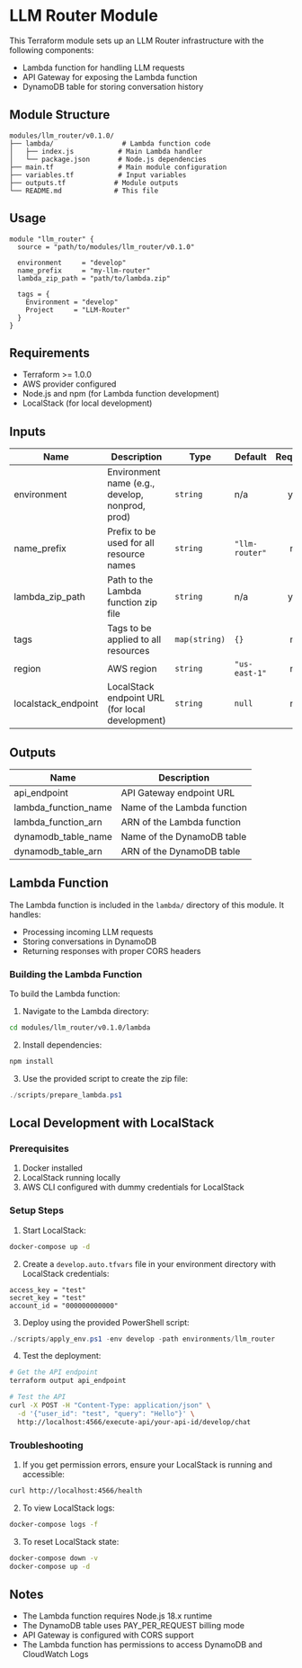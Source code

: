 # LLM Router Module

This Terraform module sets up an LLM Router infrastructure with the following components:
- Lambda function for handling LLM requests
- API Gateway for exposing the Lambda function
- DynamoDB table for storing conversation history

## Module Structure
```
modules/llm_router/v0.1.0/
├── lambda/                 # Lambda function code
│   ├── index.js           # Main Lambda handler
│   └── package.json       # Node.js dependencies
├── main.tf                # Main module configuration
├── variables.tf           # Input variables
├── outputs.tf            # Module outputs
└── README.md             # This file
```

## Usage

```hcl
module "llm_router" {
  source = "path/to/modules/llm_router/v0.1.0"

  environment     = "develop"
  name_prefix     = "my-llm-router"
  lambda_zip_path = "path/to/lambda.zip"
  
  tags = {
    Environment = "develop"
    Project     = "LLM-Router"
  }
}
```

## Requirements

- Terraform >= 1.0.0
- AWS provider configured
- Node.js and npm (for Lambda function development)
- LocalStack (for local development)

## Inputs

| Name | Description | Type | Default | Required |
|------|-------------|------|---------|:--------:|
| environment | Environment name (e.g., develop, nonprod, prod) | `string` | n/a | yes |
| name_prefix | Prefix to be used for all resource names | `string` | `"llm-router"` | no |
| lambda_zip_path | Path to the Lambda function zip file | `string` | n/a | yes |
| tags | Tags to be applied to all resources | `map(string)` | `{}` | no |
| region | AWS region | `string` | `"us-east-1"` | no |
| localstack_endpoint | LocalStack endpoint URL (for local development) | `string` | `null` | no |

## Outputs

| Name | Description |
|------|-------------|
| api_endpoint | API Gateway endpoint URL |
| lambda_function_name | Name of the Lambda function |
| lambda_function_arn | ARN of the Lambda function |
| dynamodb_table_name | Name of the DynamoDB table |
| dynamodb_table_arn | ARN of the DynamoDB table |

## Lambda Function

The Lambda function is included in the `lambda/` directory of this module. It handles:
- Processing incoming LLM requests
- Storing conversations in DynamoDB
- Returning responses with proper CORS headers

### Building the Lambda Function

To build the Lambda function:

1. Navigate to the Lambda directory:
```bash
cd modules/llm_router/v0.1.0/lambda
```

2. Install dependencies:
```bash
npm install
```

3. Use the provided script to create the zip file:
```powershell
./scripts/prepare_lambda.ps1
```

## Local Development with LocalStack

### Prerequisites
1. Docker installed
2. LocalStack running locally
3. AWS CLI configured with dummy credentials for LocalStack

### Setup Steps

1. Start LocalStack:
```bash
docker-compose up -d
```

2. Create a `develop.auto.tfvars` file in your environment directory with LocalStack credentials:
```hcl
access_key = "test"
secret_key = "test"
account_id = "000000000000"
```

3. Deploy using the provided PowerShell script:
```powershell
./scripts/apply_env.ps1 -env develop -path environments/llm_router
```

4. Test the deployment:
```bash
# Get the API endpoint
terraform output api_endpoint

# Test the API
curl -X POST -H "Content-Type: application/json" \
  -d '{"user_id": "test", "query": "Hello"}' \
  http://localhost:4566/execute-api/your-api-id/develop/chat
```

### Troubleshooting

1. If you get permission errors, ensure your LocalStack is running and accessible:
```bash
curl http://localhost:4566/health
```

2. To view LocalStack logs:
```bash
docker-compose logs -f
```

3. To reset LocalStack state:
```bash
docker-compose down -v
docker-compose up -d
```

## Notes

- The Lambda function requires Node.js 18.x runtime
- The DynamoDB table uses PAY_PER_REQUEST billing mode
- API Gateway is configured with CORS support
- The Lambda function has permissions to access DynamoDB and CloudWatch Logs 